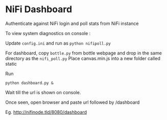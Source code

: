 # NiFi Dashboard
Authenticate against NiFi login and poll stats from NiFi instance

To view system diagnostics on console :

Update `config.ini` and run as 
`python nifipoll.py`

For dashboard, copy `bottle.py` from bottle webpage and drop in the same directory as the `nifi_poll.py`
Place canvas.min.js into a new folder called static

Run

`python dashboard.py &`

Wait till the url is shown on console.

Once seen, open browser and paste url followed by /dashboard

Eg. http://nifinode.tld/8080/dashboard
